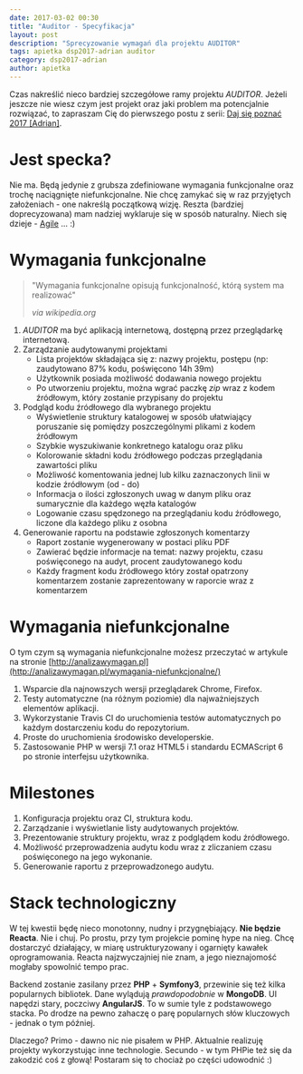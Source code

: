 ```yaml
---
date: 2017-03-02 00:30
title: "Auditor - Specyfikacja"
layout: post
description: "Sprecyzowanie wymagań dla projektu AUDITOR"
tags: apietka dsp2017-adrian auditor
category: dsp2017-adrian
author: apietka
---
```


Czas nakreślić nieco bardziej szczegółowe ramy projektu *AUDITOR*. Jeżeli jeszcze nie wiesz czym jest projekt oraz jaki problem ma potencjalnie rozwiązać, to zapraszam Cię do pierwszego postu z serii: [Daj się poznać 2017 [Adrian]](/dsp2017-adrian/2017/02/28/daj-sie-poznac-adrian.html).

# Jest specka?

Nie ma. Będą jedynie z grubsza zdefiniowane wymagania funkcjonalne oraz trochę naciągnięte niefunkcjonalne. Nie chcę zamykać się w raz przyjętych założeniach - one nakreślą początkową wizję. Reszta (bardziej doprecyzowana) mam nadziej wyklaruje się w sposób naturalny. Niech się dzieje - [Agile](https://pl.wikipedia.org/wiki/Manifest_Agile) ... :)

# Wymagania funkcjonalne

> "Wymagania funkcjonalne opisują funkcjonalność, którą system ma realizować"
> 
> *via wikipedia.org*

1) *AUDITOR* ma być aplikacją internetową, dostępną przez przeglądarkę internetową.
2) Zarządzanie audytowanymi projektami
   - Lista projektów składająca się z: nazwy projektu, postępu (np: zaudytowano 87% kodu, poświęcono 14h 39m)
   - Użytkownik posiada możliwość dodawania nowego projektu
   - Po utworzeniu projektu, można wgrać paczkę *zip* wraz z kodem źródłowym, który zostanie przypisany do projektu
3) Podgląd kodu źródłowego dla wybranego projektu
   - Wyświetlenie struktury katalogowej w sposób ułatwiający poruszanie się pomiędzy poszczególnymi plikami z kodem źródłowym
   - Szybkie wyszukiwanie konkretnego katalogu oraz pliku
   - Kolorowanie składni kodu źródłowego podczas przeglądania zawartości pliku
   - Możliwość komentowania jednej lub kilku zaznaczonych linii w kodzie źródłowym (od - do)
   - Informacja o ilości zgłoszonych uwag w danym pliku oraz sumarycznie dla każdego węzła katalogów
   - Logowanie czasu spędzonego na przeglądaniu kodu źródłowego, liczone dla każdego pliku z osobna
4) Generowanie raportu na podstawie zgłoszonych komentarzy
   - Raport zostanie wygenerowany w postaci pliku PDF
   - Zawierać będzie informacje na temat: nazwy projektu, czasu poświęconego na audyt, procent zaudytowanego kodu
   - Każdy fragment kodu źródłowego który został opatrzony komentarzem zostanie zaprezentowany w raporcie wraz z komentarzem

# Wymagania niefunkcjonalne

O tym czym są wymagania niefunkcjonalne możesz przeczytać w artykule na stronie [http://analizawymagan.pl](http://analizawymagan.pl/wymagania-niefunkcjonalne/)

1) Wsparcie dla najnowszych wersji przeglądarek Chrome, Firefox.
2) Testy automatyczne (na różnym poziomie) dla najważniejszych elementów aplikacji.
3) Wykorzystanie Travis CI do uruchomienia testów automatycznych po każdym dostarczeniu kodu do repozytorium.
4) Proste do uruchomienia środowisko developerskie.
5) Zastosowanie PHP w wersji 7.1 oraz HTML5 i standardu ECMAScript 6 po stronie interfejsu użytkownika.

# Milestones

1) Konfiguracja projektu oraz CI, struktura kodu.
2) Zarządzanie i wyświetlanie listy audytowanych projektów.
3) Prezentowanie struktury projektu, wraz z podglądem kodu źródłowego.
4) Możliwość przeprowadzenia audytu kodu wraz z zliczaniem czasu poświęconego na jego wykonanie.
5) Generowanie raportu z przeprowadzonego audytu.

# Stack technologiczny

W tej kwestii będę nieco monotonny, nudny i przygnębiający. **Nie będzie Reacta**. Nie i chuj. Po prostu, przy tym projekcie pominę hype na nieg. Chcę dostarczyć działający, w miarę ustrukturyzowany i ogarnięty kawałek oprogramowania. Reacta najzwyczajniej nie znam, a jego nieznajomość mogłaby spowolnić tempo prac.

Backend zostanie zasilany przez **PHP** + **Symfony3**, przewinie się też kilka popularnych bibliotek. Dane wylądują *prawdopodobnie* w **MongoDB**. UI napędzi stary, poczciwy **AngularJS**. To w sumie tyle z podstawowego stacka. Po drodze na pewno zahaczę o parę popularnych słów kluczowych - jednak o tym później.

Dlaczego? Primo - dawno nic nie pisałem w PHP. Aktualnie realizuję projekty wykorzystując inne technologie. Secundo - w tym PHPie też się da zakodzić coś z głową! Postaram się to chociaż po części udowodnić :)